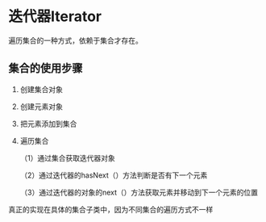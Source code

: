 # 迭代器Iterator

遍历集合的一种方式，依赖于集合才存在。

## 集合的使用步骤

1. 创建集合对象

2. 创建元素对象

3. 把元素添加到集合

4. 遍历集合

   （1）通过集合获取迭代器对象

   （2）通过迭代器的hasNext（）方法判断是否有下一个元素

   （3）通过迭代器的对象的next（）方法获取元素并移动到下一个元素的位置

真正的实现在具体的集合子类中，因为不同集合的遍历方式不一样